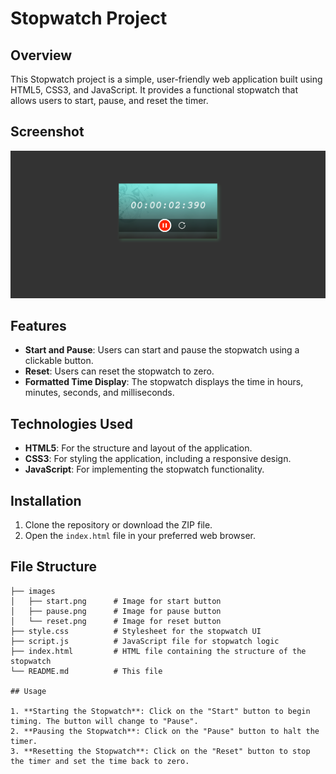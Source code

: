 # Stopwatch Project

## Overview

This Stopwatch project is a simple, user-friendly web application built using HTML5, CSS3, and JavaScript. It provides a functional stopwatch that allows users to start, pause, and reset the timer.

## Screenshot

![Screenshot of the Quiz](screenshot.png)


## Features

- **Start and Pause**: Users can start and pause the stopwatch using a clickable button.
- **Reset**: Users can reset the stopwatch to zero.
- **Formatted Time Display**: The stopwatch displays the time in hours, minutes, seconds, and milliseconds.

## Technologies Used

- **HTML5**: For the structure and layout of the application.
- **CSS3**: For styling the application, including a responsive design.
- **JavaScript**: For implementing the stopwatch functionality.

## Installation

1. Clone the repository or download the ZIP file.
2. Open the `index.html` file in your preferred web browser.

## File Structure

```plaintext
├── images
│   ├── start.png      # Image for start button
│   ├── pause.png      # Image for pause button
│   └── reset.png      # Image for reset button
├── style.css          # Stylesheet for the stopwatch UI
├── script.js          # JavaScript file for stopwatch logic
├── index.html         # HTML file containing the structure of the stopwatch
└── README.md          # This file

## Usage

1. **Starting the Stopwatch**: Click on the "Start" button to begin timing. The button will change to "Pause".
2. **Pausing the Stopwatch**: Click on the "Pause" button to halt the timer.
3. **Resetting the Stopwatch**: Click on the "Reset" button to stop the timer and set the time back to zero.
